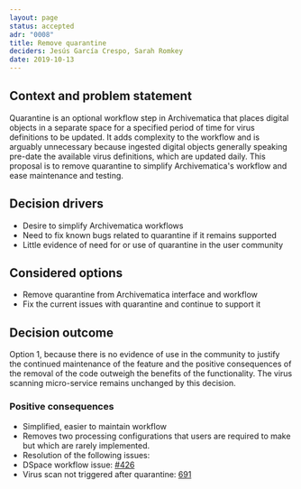 ```yaml
---
layout: page
status: accepted
adr: "0008"
title: Remove quarantine
deciders: Jesús García Crespo, Sarah Romkey
date: 2019-10-13
---
```


## Context and problem statement

Quarantine is an optional workflow step in Archivematica that places digital
objects in a separate space for a specified period of time for virus definitions
to be updated. It adds complexity to the workflow and is arguably unnecessary
because ingested digital objects generally speaking pre-date the available virus
definitions, which are updated daily. This proposal is to remove quarantine
to simplify Archivematica's workflow and ease maintenance and testing.

## Decision drivers

* Desire to simplify Archivematica workflows
* Need to fix known bugs related to quarantine if it remains supported
* Little evidence of need for or use of quarantine in the user community

## Considered options

* Remove quarantine from Archivematica interface and workflow
* Fix the current issues with quarantine and continue to support it

## Decision outcome

Option 1, because there is no evidence of use in the community to justify the
continued maintenance of the feature and the positive consequences of the
removal of the code outweigh the benefits of the functionality. The virus
scanning micro-service remains unchanged by this decision.

### Positive consequences

* Simplified, easier to maintain workflow
* Removes two processing configurations that users are required to make but
  which are rarely implemented.
* Resolution of the following issues:
* DSpace workflow issue: [#426][1]
* Virus scan not triggered after quarantine: [691][2]

[1]: https://github.com/archivematica/Issues/issues/426
[2]: https://github.com/archivematica/Issues/issues/691

